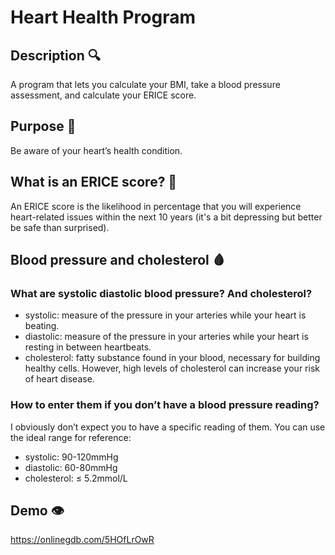 # Heart Health Program

## Description 🔍

A program that lets you calculate your BMI, take a blood pressure assessment, and calculate your ERICE score.

## Purpose 🎯

Be aware of your heart’s health condition.

## What is an ERICE score? 🤔

An ERICE score is the likelihood in percentage that you will experience heart-related issues within the next 10 years (it's a bit depressing but better be safe than surprised).

## Blood pressure and cholesterol 🩸

### What are systolic diastolic blood pressure? And cholesterol?

- systolic: measure of the pressure in your arteries while your heart is beating.
- diastolic: measure of the pressure in your arteries while your heart is resting in between heartbeats.
- cholesterol: fatty substance found in your blood, necessary for building healthy cells. However, high levels of cholesterol can increase your risk of heart disease.

### How to enter them if you don’t have a blood pressure reading?

I obviously don’t expect you to have a specific reading of them. You can use the ideal range for reference:

- systolic: 90-120mmHg
- diastolic: 60-80mmHg
- cholesterol: ≤ 5.2mmol/L

## Demo 👁️

https://onlinegdb.com/5HOfLrOwR